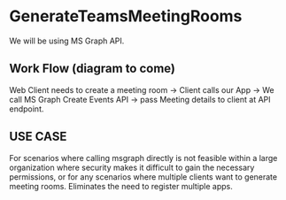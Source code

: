 # GenerateTeamsMeetingRooms 


We will be using MS Graph API.

## Work Flow (diagram to come)

Web Client needs to create a meeting room -> Client calls our App -> We call MS Graph Create Events API -> pass Meeting details to client at API endpoint.

## USE CASE
For scenarios where calling msgraph directly is not feasible within a large organization where security makes it difficult to gain the necessary permissions, or for any scenarios where multiple clients want to generate meeting rooms. Eliminates the need to register multiple apps.

